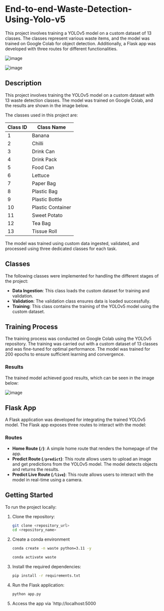 # End-to-end-Waste-Detection-Using-Yolo-v5
This project involves training a YOLOv5 model on a custom dataset of 13 classes. The classes represent various waste items, and the model was trained on Google Colab for object detection. Additionally, a Flask app was developed with three routes for different functionalities.

![image](https://github.com/user-attachments/assets/7f82711f-db46-4670-a1a2-39c2e711e424)

![image](https://github.com/user-attachments/assets/19c0480b-665d-44cd-a0bd-57f2bf0ad3d7)


## Description

This project involves training the YOLOv5 model on a custom dataset with 13 waste detection classes. The model was trained on Google Colab, and the results are shown in the image below.

The classes used in this project are:

| Class ID | Class Name     |
|----------|----------------|
| 1        | Banana         |
| 2        | Chilli         |
| 3        | Drink Can      |
| 4        | Drink Pack     |
| 5        | Food Can       |
| 6        | Lettuce        |
| 7        | Paper Bag      |
| 8        | Plastic Bag    |
| 9        | Plastic Bottle |
| 10       | Plastic Container |
| 11       | Sweet Potato   |
| 12       | Tea Bag        |
| 13       | Tissue Roll    |

The model was trained using custom data ingested, validated, and processed using three dedicated classes for each task.

## Classes

The following classes were implemented for handling the different stages of the project:

- **Data Ingestion**: This class loads the custom dataset for training and validation.
- **Validation**: The validation class ensures data is loaded successfully.
- **Training**: This class contains the training of the YOLOv5 model using the custom dataset.

## Training Process

The training process was conducted on Google Colab using the YOLOv5 repository. The training was carried out with a custom dataset of 13 classes and was fine-tuned for optimal performance. The model was trained for 200 epochs to ensure sufficient learning and convergence.

### Results

The trained model achieved good results, which can be seen in the image below:

![image](https://github.com/user-attachments/assets/bcb070ab-293c-497f-b9fe-a717ab4347d4)


## Flask App

A Flask application was developed for integrating the trained YOLOv5 model. The Flask app exposes three routes to interact with the model:

### Routes

- **Home Route (`/`)**: A simple home route that renders the homepage of the app.
- **Predict Route (`/predict`)**: This route allows users to upload an image and get predictions from the YOLOv5 model. The model detects objects and returns the results.
- **Predict Live Route (`/live`)**: This route allows users to interact with the model in real-time using a camera.

## Getting Started

To run the project locally:

1. Clone the repository:
    ```bash
    git clone <repository_url>
    cd <repository_name>
    ```

3. Create a conda environment
    ```bash
    conda create -n waste python=3.11 -y
    ```
    ```bash
    conda activate waste
    ```

2. Install the required dependencies:
    ```bash
    pip install -r requirements.txt
    ```

3. Run the Flask application:
    ```bash
    python app.py
    ```

4. Access the app via `http://localhost:5000






